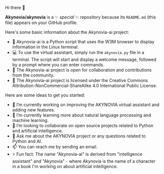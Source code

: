 Hi there 👋

**Akynovia/akynovia** is a ✨ _special_ ✨ repository because its `README.md` (this file) appears on your GitHub profile.

Here's some basic information about the Akynovia-ai project:

- 🤖 Akynovia-ai is a Python script that uses the W3M browser to display information in the Linux terminal.
- 💻 To use the virtual assistant, simply run the `akynovia.py` file in a terminal. The script will start and display a welcome message, followed by a prompt where you can enter commands.
- 🚀 The Akynovia-ai project is open for collaboration and contributions from the community.
- 📝 The Akynovia-ai project is licensed under the Creative Commons Attribution-NonCommercial-ShareAlike 4.0 International Public License.

Here are some ideas to get you started:

- 🔭 I’m currently working on improving the AKYNOVIA virtual assistant and adding new features.
- 🌱 I’m currently learning more about natural language processing and machine learning.
- 👯 I’m looking to collaborate on open source projects related to Python and artificial intelligence.
- 💬 Ask me about the AKYNOVIA project or any questions related to Python and AI.
- 📫 You can reach me by sending an email.
- ⚡ Fun fact: The name "Akynovia-ai" is derived from "intelligence assistant" and "Akynovia" - where Akynovia is the name of a character in a book I'm working on about artificial intelligence.
